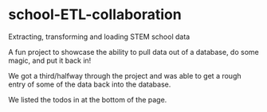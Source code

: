 # school-ETL-collaboration
Extracting, transforming and loading STEM school data

A fun project to showcase the ability to pull data out of a database, do some magic, and put it back in!

We got a third/halfway through the project and was able to get a rough entry of some of the data back into the database.

We listed the todos in at the bottom of the page. 


